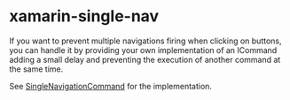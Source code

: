 # xamarin-single-nav

If you want to prevent multiple navigations firing when clicking on buttons, you can handle it by providing your own implementation of an ICommand adding a small delay and preventing the execution of another command at the same time.

See [SingleNavigationCommand](/XamarinNav/XamarinNav/SingleNavigationCommand.cs) for the implementation.
